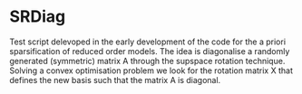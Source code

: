 # SRDiag

Test script delevoped in the early development of the code for the a priori sparsification of reduced order models.
The idea is diagonalise a randomly generated (symmetric) matrix A through the supspace rotation technique.
Solving a convex optimisation problem we look for the rotation matrix X that defines the new basis such that the matrix A is diagonal.
